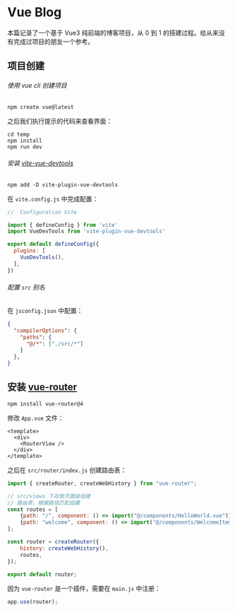 # Vue Blog

本篇记录了一个基于 Vue3 纯前端的博客项目，从 0 到 1 的搭建过程。给从来没有完成过项目的朋友一个参考。
## 项目创建
###### 使用 vue cli 创建项目
```shell
npm create vue@latest
```

之后我们执行提示的代码来查看界面：
```shell
cd temp
npm install
npm run dev
```

###### 安装 [vite-vue-devtools](https://devtools-next.vuejs.org/guide/vite-plugin)
```shell
npm add -D vite-plugin-vue-devtools
```

在 `vite.config.js` 中完成配置：
```javascript
//  Configuration Vite

import { defineConfig } from 'vite'
import VueDevTools from 'vite-plugin-vue-devtools'

export default defineConfig({
  plugins: [
    VueDevTools(),
  ],
})
```

###### 配置 `src` 别名
在 `jsconfig.json` 中配置：
```json
{
  "compilerOptions": {
    "paths": {
      "@/*": ["./src/*"]
    }
  },
}
```

## 安装 [vue-router](https://router.vuejs.org/)

```shell
npm install vue-router@4
```

修改 `App.vue` 文件：
```vue
<template>
  <div>
    <RouterView />  
  </div>
</template>
```

之后在 `src/router/index.js` 创建路由表：
```js
import { createRouter, createWebHistory } from "vue-router";

// src/views 下存放页面级组建
// 路由表，根据路径匹配组建
const routes = [
    {path: "/", component: () => import("@/components/HelloWorld.vue")};
    {path: "welcome", component: () => import("@/components/WelcomeItem.vue")};
];

const router = createRouter({
    history: createWebHistory(),
    routes,
});

export default router;
```

因为 `vue-router` 是一个插件，需要在 `main.js` 中注册：
```js
app.use(router);
```
